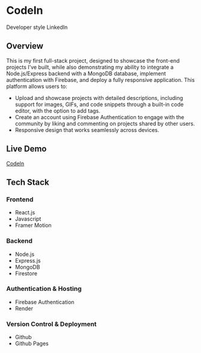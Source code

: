 # CodeIn
Developer style LinkedIn

## Overview
This is my first full-stack project, designed to showcase the front-end projects I’ve built, while also demonstrating my ability to integrate a Node.js/Express backend with a MongoDB database, implement authentication with Firebase, and deploy a fully responsive application. This platform allows users to:
* Upload and showcase projects with detailed descriptions, including support for images, GIFs, and code snippets through a built-in code editor, with the option to add tags.
* Create an account using Firebase Authentication to engage with the community by liking and commenting on projects shared by other users.
* Responsive design that works seamlessly across devices.


## Live Demo
[CodeIn](https://anth117.github.io/CodeIn)

## Tech Stack
### **Frontend**
- React.js
- Javascript
- Framer Motion

### **Backend**
- Node.js
- Express.js
- MongoDB
- Firestore

### **Authentication & Hosting**
- Firebase Authentication
- Render
  
### **Version Control & Deployment**
- Github
- Github Pages
